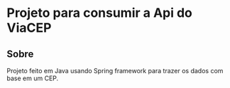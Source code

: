 # Projeto para consumir a Api do ViaCEP #

## Sobre
Projeto feito em Java usando Spring framework para trazer os dados com base em um CEP.
